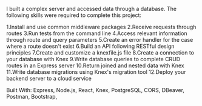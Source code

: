 I built a complex server and accessed data through a database. The following skills were required to complete this project:

1.Install and use common middleware packages
2.Receive requests through routes
3.Run tests from the command line
4.Access relevant information through route and query parameters
5.Create an error handler for the case where a route doesn't exist
6.Build an API following RESTful design principles
7.Create and customize a knexfile.js file
8.Create a connection to your database with Knex
9.Write database queries to complete CRUD routes in an Express server
10.Return joined and nested data with Knex
11.Write database migrations using Knex's migration tool
12.Deploy your backend server to a cloud service

Built With:
Express,
Node.js,
React,
Knex,
PostgreSQL,
CORS,
DBeaver,
Postman,
Bootstrap,
